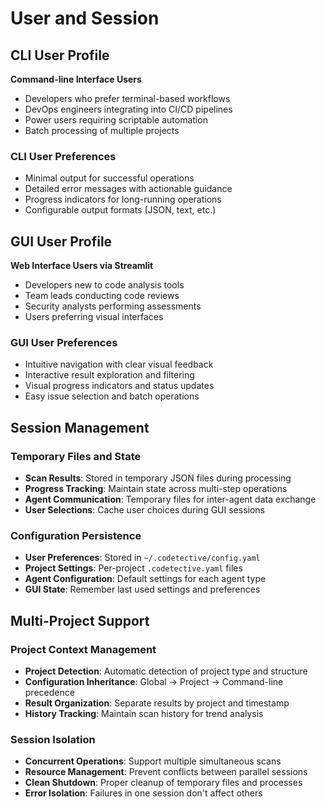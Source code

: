 # User and Session

## CLI User Profile

**Command-line Interface Users**
- Developers who prefer terminal-based workflows
- DevOps engineers integrating into CI/CD pipelines
- Power users requiring scriptable automation
- Batch processing of multiple projects

### CLI User Preferences
- Minimal output for successful operations
- Detailed error messages with actionable guidance
- Progress indicators for long-running operations
- Configurable output formats (JSON, text, etc.)

## GUI User Profile

**Web Interface Users via Streamlit**
- Developers new to code analysis tools
- Team leads conducting code reviews
- Security analysts performing assessments
- Users preferring visual interfaces

### GUI User Preferences
- Intuitive navigation with clear visual feedback
- Interactive result exploration and filtering
- Visual progress indicators and status updates
- Easy issue selection and batch operations

## Session Management

### Temporary Files and State
- **Scan Results**: Stored in temporary JSON files during processing
- **Progress Tracking**: Maintain state across multi-step operations
- **Agent Communication**: Temporary files for inter-agent data exchange
- **User Selections**: Cache user choices during GUI sessions

### Configuration Persistence
- **User Preferences**: Stored in `~/.codetective/config.yaml`
- **Project Settings**: Per-project `.codetective.yaml` files
- **Agent Configuration**: Default settings for each agent type
- **GUI State**: Remember last used settings and preferences

## Multi-Project Support

### Project Context Management
- **Project Detection**: Automatic detection of project type and structure
- **Configuration Inheritance**: Global → Project → Command-line precedence
- **Result Organization**: Separate results by project and timestamp
- **History Tracking**: Maintain scan history for trend analysis

### Session Isolation
- **Concurrent Operations**: Support multiple simultaneous scans
- **Resource Management**: Prevent conflicts between parallel sessions
- **Clean Shutdown**: Proper cleanup of temporary files and processes
- **Error Isolation**: Failures in one session don't affect others
